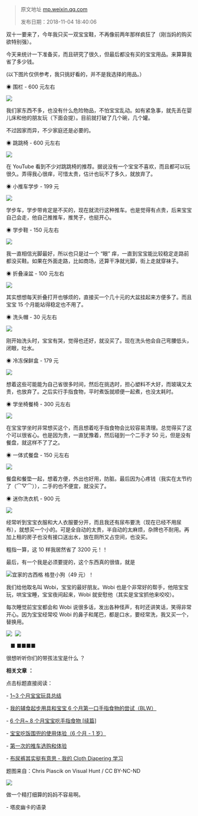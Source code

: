 > 原文地址 [mp.weixin.qq.com](https://mp.weixin.qq.com/s?__biz=MzIwMzA5NTI3NQ==&mid=2649902908&idx=1&sn=13289fd5d8e10cacc6d8a8d140092182&chksm=8ed242b8b9a5cbae7f29a3fd8594ed5a28ab786c43feeb92c7e7c21f07970f6fa16b488c0598&scene=21#wechat_redirect)
>
> 发布日期：2018-11-04 18:40:06

双十一要来了，今年我只买一双宝宝鞋，不再像前两年那样疯狂了（刚当妈的购买欲特别强）。

今天来统计一下准备买，而且研究了很久，但最后都没有买的宝宝用品。来算算我省了多少钱。

(以下图片仅供参考，我只挑好看的，并不是我选择的用品。）

◉ 围栏 - 600 元左右

![](https://mmbiz.qpic.cn/mmbiz_jpg/2qRZ6oIialECXxW2ygMhGy7CxCzWc5s2289dCH7cWrjo5c7qj2ibYIqltTaibYgnJwz70XZKxmz7hHhVJk8dcDhWQ/640?wx_fmt=jpeg)

我们家东西不多，也没有什么危险物品，不怕宝宝乱动。如有紧急事，就先丢在婴儿床和他的朋友玩（下面会提）。目前就打破了几个碗，几个罐。

不过因家而异，不少家庭还是必要的。

◉ 跳跳椅 - 600 元左右

![](https://mmbiz.qpic.cn/mmbiz_jpg/2qRZ6oIialECXxW2ygMhGy7CxCzWc5s22FwwrD6JYLpbquWQv7OCtcSkCYhQ6YOpOB7f9GPYaB2bdcEDEMRBnyQ/640?wx_fmt=jpeg)

在 YouTube 看到不少对跳跳椅的推荐。据说没有一个宝宝不喜欢，而且都可以玩很久。弄得我心很痒，可惜太贵，估计也玩不了多久，就放弃了。

◉ 小推车学步 - 199 元

![](https://mmbiz.qpic.cn/mmbiz_jpg/2qRZ6oIialECXxW2ygMhGy7CxCzWc5s22IO3tj5gA84e2rGrjwibic1sgIhOicAHEeUqHxyPYV7aKuJdOHlrpfXTQQ/640?wx_fmt=jpeg)

学步车，学步带肯定是不买的，现在就流行这种推车。也是觉得有点贵，后来宝宝自己会走，他自己推推车，推凳子，也挺开心。

◉ 学步鞋 - 150 元左右

![](https://mmbiz.qpic.cn/mmbiz_jpg/2qRZ6oIialEAZPMFGorLO6fMOBV1o42Kq8nKbTDtgFDy5gCXgIc5ShUATFO18ByiaX010c8UnRickJQhSGNTicDXKw/640?wx_fmt=jpeg)

我一直相信光脚最好，所以也只是过一个 “眼” 痒，一直到宝宝能比较稳定走路前都没买鞋。如果在外面走路，比如商场，还算干净就光脚，街上走就穿袜子。

◉ 折叠澡盆 - 100 元左右

![](https://mmbiz.qpic.cn/mmbiz_jpg/2qRZ6oIialECXxW2ygMhGy7CxCzWc5s22ejBCLtiaplfoOqcYWrkM3BNbNjHGprUbkMiaibUpBHMvklfWSyU32loxQ/640?wx_fmt=jpeg)

其实想想每天折叠打开也够烦的，直接买一个几十元的大盆挂起来方便多了。而且宝宝 15 个月能站得稳定也不用了。  

◉ 洗头帽 - 30 元左右  

![](https://mmbiz.qpic.cn/mmbiz_jpg/2qRZ6oIialECXxW2ygMhGy7CxCzWc5s22yfZhfj6aF5A75BSvUXShotia0sbA3OCenRsy7YrAPYAo4ibz2Bvmpc5w/640?wx_fmt=jpeg)

刚开始洗头时，宝宝有哭，觉得也还好，就没买了。现在洗头他会自己弯腰低头，闭眼，吐水。

◉ 冷冻保鲜盒 - 179 元

![](https://mmbiz.qpic.cn/mmbiz_jpg/2qRZ6oIialECXxW2ygMhGy7CxCzWc5s22udgkt0ggwbDMiaLDNDlpmjgo9hb3iahzwkl63LW6No8UIeFAIA0cVSgA/640?wx_fmt=jpeg)  

想着这些可能能为自己省很多时间，然后在挑选时，担心塑料不大好，而玻璃又太贵，也放弃了。之后实行手指食物，平时煮饭就顺便一起煮，也没太耗时。

◉ 学坐椅餐椅 - 300 元左右

![](https://mmbiz.qpic.cn/mmbiz_jpg/2qRZ6oIialECXxW2ygMhGy7CxCzWc5s22omEe3oAGYXBCH5uSHPhPfqnr67pWnC26FCniah6gTCMb1vtwMvTVNsQ/640?wx_fmt=jpeg)

在宝宝学坐时非常想买这个，而且想着吃手指食物会比较容易清理。总觉得买了这个可以很省心。也是因为贵，一直犹豫着，然后碰到一个二手才 50 元，但是没有餐盘，就这样不了了之。

◉ 一体式餐盘 - 150 元左右

![](https://mmbiz.qpic.cn/mmbiz_jpg/2qRZ6oIialEAZPMFGorLO6fMOBV1o42KqzLlfMhlZQdqQtThyrxdYEKy4RV7B5RPfsZ6TLgPb1zlhCZ6dpG9PeQ/640?wx_fmt=jpeg)

餐盘和餐垫一起，想着方便，外出也好用，防脏。最后因为心疼钱（我实在太节约了（⌒▽⌒）），二手的也不便宜，就没买了。

◉ 迷你洗衣机 - 900 元

![](https://mmbiz.qpic.cn/mmbiz_jpg/2qRZ6oIialECXxW2ygMhGy7CxCzWc5s22AIMk1ZFAzKE0x7fjtQicH5ic7KUjWWoMctibUGyex5RIgudic88VlAKElw/640?wx_fmt=jpeg)

经常听到宝宝衣服和大人衣服要分开，而且我还有尿布要洗（现在已经不用尿布），就想买一个小的。可是全自动的太贵，半自动的太麻烦，杂牌也不耐用。再加上租的房子也没有接口送出水，放在厕所又占空间，也没买。

粗指一算，这 10 样我居然省了 3200 元！！

最后，有一个我是必须要提的，这个东西真的很值，就是

![](https://mmbiz.qpic.cn/mmbiz_jpg/2qRZ6oIialECXxW2ygMhGy7CxCzWc5s227wiaalbxNXGw8ntiawQJLuuH663swxHaAYOugHltosUX36lTG5uE1hfg/640?wx_fmt=jpeg)宜家的古西格 格登小狗（49 元）！

我们给他取名叫 Wobi，宝宝的最好朋友。Wobi 也是个非常好的帮手，他陪宝宝玩，哄宝宝睡，宝宝夜间起来，Wobi 就安慰他（其实是宝宝抓他来咬咬）。 

每次睡觉前宝宝都会和 Wobi 说很多话，发出各种怪声，有时还讲笑话，笑得非常开心。因为宝宝经常咬 Wobi 的鼻子和尾巴，都是口水，要经常洗，我又买一个，替换用。

![](https://mmbiz.qpic.cn/mmbiz_jpg/2qRZ6oIialEAZPMFGorLO6fMOBV1o42KqhSkV3LFYwhRyBIyAXZq1WKicAgCWibI2Rwek9jSXedibZuWaicgFItoQUg/640?wx_fmt=jpeg)  ![](https://mmbiz.qpic.cn/mmbiz_jpg/2qRZ6oIialEAZPMFGorLO6fMOBV1o42KqgEZqBrMz2ZG4YsibEDK8a8FfWqcNLWgPK5GOw06Ped0B1AwgwiajecGw/640?wx_fmt=jpeg)

   ■ ■■■■

很想听听你们的带孩法宝是什么 ？

  

 **相关文章** **：**

点击标题直接阅读：

- [1~3 个月宝宝玩具总结](http://mp.weixin.qq.com/s?__biz=MzIwMzA5NTI3NQ==&mid=2649902332&idx=1&sn=200ecb02bebee961881483d8fadb1d7d&chksm=8ed24178b9a5c86e7e840646f54de106fbf0dcec4b6ac405ccc7220a8e48cc7bcfa264fc2e54&scene=21#wechat_redirect)  

- [我的辅食起步用具和宝宝 6 个月第一口手指食物的尝试（BLW）](http://mp.weixin.qq.com/s?__biz=MzIwMzA5NTI3NQ==&mid=2649902402&idx=1&sn=b9e504ff2eae3a79bf7d3861c4ebd86d&chksm=8ed240c6b9a5c9d0fe6b825072ea232e258a26b02190e7a53e77621024882334a7256b52bd4d&scene=21#wechat_redirect)  

- [6 个月~ 8 个月宝宝吃手指食物 [续篇]](http://mp.weixin.qq.com/s?__biz=MzIwMzA5NTI3NQ==&mid=2649902526&idx=1&sn=5f26bb0a71e1f12d7f9fbccfe91e2678&chksm=8ed2403ab9a5c92c56b3019cff66ae2e39b237a317ae164cbe73728c656527547d041d81ad31&scene=21#wechat_redirect)

- [宝宝吃饭围兜的使用体验（6 个月 - 1 岁）](http://mp.weixin.qq.com/s?__biz=MzIwMzA5NTI3NQ==&mid=2649902632&idx=1&sn=20d9e87c3ce7a2f9517ffa9b8981290d&chksm=8ed243acb9a5cabaf404637c3c8691721b94a03e2b4d1f3a8de806945252c7b915072b22d9a0&scene=21#wechat_redirect)

- [第一次的推车选购和体验](http://mp.weixin.qq.com/s?__biz=MzIwMzA5NTI3NQ==&mid=2649902429&idx=1&sn=85f7c73a93aa8592cfb164a41f80776f&chksm=8ed240d9b9a5c9cfda027e9fc1cc440041391e1c62f5fb9027396f01f0dab3d7538e408c5cbf&scene=21#wechat_redirect)

- [布尿裤其实挺有意思 - 我的 Cloth Diapering 学习](http://mp.weixin.qq.com/s?__biz=MzIwMzA5NTI3NQ==&mid=2649902313&idx=1&sn=27a1beeb475aeba4e57ea4b29eb04348&chksm=8ed2416db9a5c87bc995b6caeb7211e14a54e02a2aaa57f3d767f2e6fe0d87b3052742f79567&scene=21#wechat_redirect)

题图来自：Chris Piascik on Visual Hunt / CC BY-NC-ND

![](https://mmbiz.qpic.cn/mmbiz_jpg/2qRZ6oIialECXxW2ygMhGy7CxCzWc5s22atNVx6LLBbZPvjKmNcbmQAy14K1qMxrsCDj8DO0bThRxArBP3ctYKQ/640?wx_fmt=jpeg)

做一个精打细算的妈妈不容易啊。

- 塔皮幽卡的语录